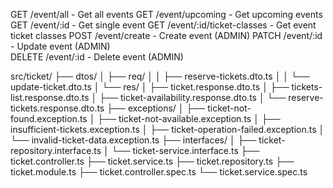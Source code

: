 GET    /event/all              - Get all events
GET    /event/upcoming         - Get upcoming events  
GET    /event/:id              - Get single event
GET    /event/:id/ticket-classes - Get event ticket classes
POST   /event/create           - Create event (ADMIN)
PATCH  /event/:id              - Update event (ADMIN)  
DELETE /event/:id              - Delete event (ADMIN)

src/ticket/
├── dtos/
│   ├── req/
│   │   ├── reserve-tickets.dto.ts
│   │   └── update-ticket.dto.ts
│   └── res/
│       ├── ticket.response.dto.ts
│       ├── tickets-list.response.dto.ts
│       ├── ticket-availability.response.dto.ts
│       └── reserve-tickets.response.dto.ts
├── exceptions/
│   ├── ticket-not-found.exception.ts
│   ├── ticket-not-available.exception.ts
│   ├── insufficient-tickets.exception.ts
│   ├── ticket-operation-failed.exception.ts
│   └── invalid-ticket-data.exception.ts
├── interfaces/
│   ├── ticket-repository.interface.ts
│   └── ticket-service.interface.ts
├── ticket.controller.ts
├── ticket.service.ts
├── ticket.repository.ts
├── ticket.module.ts
├── ticket.controller.spec.ts
└── ticket.service.spec.ts